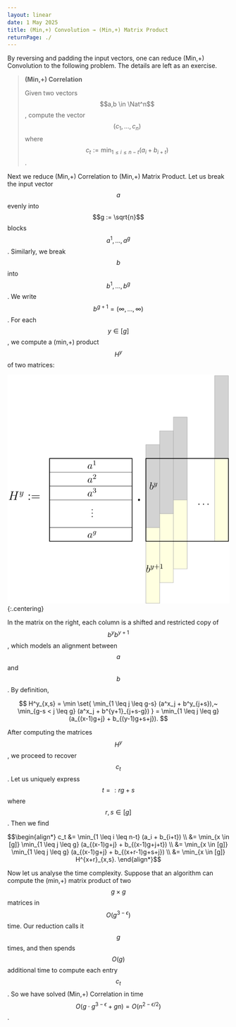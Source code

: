 ```yaml
---
layout: linear
date: 1 May 2025
title: (Min,+) Convolution → (Min,+) Matrix Product
returnPage: ./
---
```


By reversing and padding the input vectors, one can reduce (Min,+) Convolution to the following problem. The details are left as an exercise.

> **(Min,+) Correlation**
>
> Given two vectors $$a,b \in \Nat^n$$, compute the vector $$(c_1, \dots, c_n)$$ where $$c_t := \min_{1 \leq i \leq n-t} (a_i  + b_{i+t})$$.

Next we reduce (Min,+) Correlation to (Min,+) Matrix Product. Let us break the input vector $$a$$ evenly into $$g := \sqrt{n}$$ blocks $$a^1, \dots, a^g$$. Similarly, we break $$b$$ into $$b^1, \dots, b^g$$. We write $$b^{g+1} = (\infty, \dots, \infty)$$. For each $$y \in [g]$$, we compute a (min,+) product $$H^y$$ of two matrices:

![construction of the matrices](./minplus.svg){:.centering}

In the matrix on the right, each column is a shifted and restricted copy of $$b^y b^{y+1}$$, which models an alignment between $$a$$ and $$b$$. By definition,

$$ H^y_{x,s} = \min \set{
	\min_{1 \leq j \leq g-s} (a^x_j + b^y_{j+s}),~
	\min_{g-s < j \leq g} (a^x_j + b^{y+1}_{j+s-g})
} = \min_{1 \leq j \leq g} (a_{(x-1)g+j} + b_{(y-1)g+s+j}). $$

After computing the matrices $$H^y$$, we proceed to recover $$c_t$$. Let us uniquely express $$t =: rg + s$$ where $$r,s \in [g]$$. Then we find

$$\begin{align*}
	c_t
	&= \min_{1 \leq i \leq n-t} (a_i + b_{i+t}) \\
	&= \min_{x \in [g]} \min_{1 \leq j \leq g} (a_{(x-1)g+j} + b_{(x-1)g+j+t}) \\
	&= \min_{x \in [g]} \min_{1 \leq j \leq g} (a_{(x-1)g+j} + b_{(x+r-1)g+s+j}) \\
	&= \min_{x \in [g]} H^{x+r}_{x,s}.
\end{align*}$$

Now let us analyse the time complexity. Suppose that an algorithm can compute the (min,+) matrix product of two $$g \times g$$ matrices in $$O(g^{3-\epsilon})$$ time. Our reduction calls it $$g$$ times, and then spends $$O(g)$$ additional time to compute each entry $$c_t$$. So we have solved (Min,+) Correlation in time $$O(g \cdot g^{3-\epsilon} + gn) = O(n^{2-\epsilon/2})$$.
